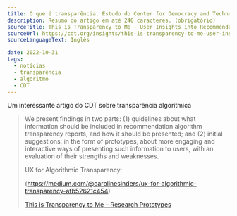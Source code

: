 ```yaml
---
title: O que é transparência. Estudo do Center for Democracy and Technology
description: Resumo do artigo em até 240 caracteres. (obrigatório)
sourceTitle: This is Transparency to Me - User Insights into Recommendation Algorithm Reporting
sourceUrl: https://cdt.org/insights/this-is-transparency-to-me-user-insights-into-recommendation-algorithm-reporting/
sourceLanguageText: Inglês

date: 2022-10-31 
tags: 
  - notícias
  - transparência
  - algoritmo
  - CDT
---
```

Um interessante artigo do CDT sobre transparência algorítmica

> We present findings in two parts: (1) guidelines about what information should be included in recommendation algorithm transparency reports, and how it should be presented; and (2) initial suggestions, in the form of prototypes, about more engaging and interactive ways of presenting such information to users, with an evaluation of their strengths and weaknesses.
> 
> UX for Algorithmic Transparency:
> 
> (https://medium.com/@carolinesinders/ux-for-algorithmic-transparency-afb52621c454)
>
> [This is Transparency to Me – Research Prototypes](https://cdt.org/insights/this-is-transparency-to-me-research-prototypes/)
